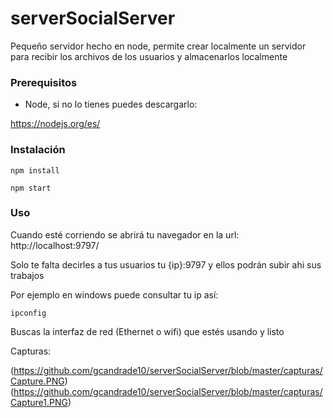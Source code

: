 # serverSocialServer
Pequeño servidor hecho en node, permite crear localmente un servidor para recibir los archivos de los usuarios y almacenarlos localmente

### Prerequisitos

* Node, si no lo tienes puedes descargarlo:

https://nodejs.org/es/


### Instalación

```
npm install

npm start

```

### Uso

Cuando esté corriendo se abrirá tu navegador en la url: http://localhost:9797/


Solo te falta decirles a tus usuarios tu {ip}:9797 y ellos podrán subir ahi sus trabajos

Por ejemplo en windows puede consultar tu ip así:

```
ipconfig
```

Buscas la interfaz de red (Ethernet o wifi) que estés usando y listo

Capturas:

(https://github.com/gcandrade10/serverSocialServer/blob/master/capturas/Capture.PNG)
(https://github.com/gcandrade10/serverSocialServer/blob/master/capturas/Capture1.PNG)
